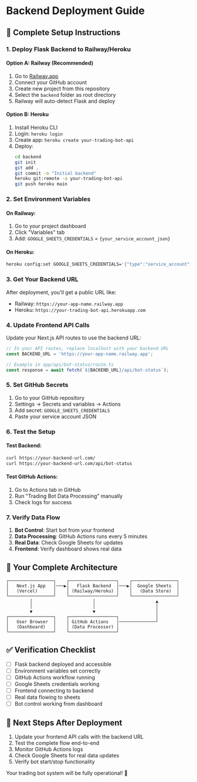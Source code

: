 # Backend Deployment Guide

## 🎯 **Complete Setup Instructions**

### **1. Deploy Flask Backend to Railway/Heroku**

#### **Option A: Railway (Recommended)**
1. Go to [Railway.app](https://railway.app)
2. Connect your GitHub account
3. Create new project from this repository
4. Select the `backend` folder as root directory
5. Railway will auto-detect Flask and deploy

#### **Option B: Heroku**
1. Install Heroku CLI
2. Login: `heroku login`
3. Create app: `heroku create your-trading-bot-api`
4. Deploy: 
   ```bash
   cd backend
   git init
   git add .
   git commit -m "Initial backend"
   heroku git:remote -a your-trading-bot-api
   git push heroku main
   ```

### **2. Set Environment Variables**

#### **On Railway:**
1. Go to your project dashboard
2. Click "Variables" tab
3. Add: `GOOGLE_SHEETS_CREDENTIALS` = `{your_service_account_json}`

#### **On Heroku:**
```bash
heroku config:set GOOGLE_SHEETS_CREDENTIALS='{"type":"service_account",...}'
```

### **3. Get Your Backend URL**

After deployment, you'll get a public URL like:
- Railway: `https://your-app-name.railway.app`
- Heroku: `https://your-trading-bot-api.herokuapp.com`

### **4. Update Frontend API Calls**

Update your Next.js API routes to use the backend URL:

```typescript
// In your API routes, replace localhost with your backend URL
const BACKEND_URL = 'https://your-app-name.railway.app';

// Example in app/api/bot-status/route.ts
const response = await fetch(`${BACKEND_URL}/api/bot-status`);
```

### **5. Set GitHub Secrets**

1. Go to your GitHub repository
2. Settings → Secrets and variables → Actions
3. Add secret: `GOOGLE_SHEETS_CREDENTIALS`
4. Paste your service account JSON

### **6. Test the Setup**

#### **Test Backend:**
```bash
curl https://your-backend-url.com/
curl https://your-backend-url.com/api/bot-status
```

#### **Test GitHub Actions:**
1. Go to Actions tab in GitHub
2. Run "Trading Bot Data Processing" manually
3. Check logs for success

### **7. Verify Data Flow**

1. **Bot Control**: Start bot from your frontend
2. **Data Processing**: GitHub Actions runs every 5 minutes
3. **Real Data**: Check Google Sheets for updates
4. **Frontend**: Verify dashboard shows real data

## 🚀 **Your Complete Architecture**

```
┌─────────────────┐    ┌──────────────────┐    ┌─────────────────┐
│   Next.js App   │───▶│   Flask Backend  │───▶│  Google Sheets  │
│   (Vercel)      │    │ (Railway/Heroku) │    │   (Data Store)  │
└─────────────────┘    └──────────────────┘    └─────────────────┘
         │                       │                       ▲
         │                       │                       │
         ▼                       ▼                       │
┌─────────────────┐    ┌──────────────────┐              │
│   User Browser  │    │ GitHub Actions   │──────────────┘
│   (Dashboard)   │    │ (Data Processor) │
└─────────────────┘    └──────────────────┘
```

## ✅ **Verification Checklist**

- [ ] Flask backend deployed and accessible
- [ ] Environment variables set correctly
- [ ] GitHub Actions workflow running
- [ ] Google Sheets credentials working
- [ ] Frontend connecting to backend
- [ ] Real data flowing to sheets
- [ ] Bot control working from dashboard

## 🔧 **Next Steps After Deployment**

1. Update your frontend API calls with the backend URL
2. Test the complete flow end-to-end
3. Monitor GitHub Actions logs
4. Check Google Sheets for real data updates
5. Verify bot start/stop functionality

Your trading bot system will be fully operational! 🚀